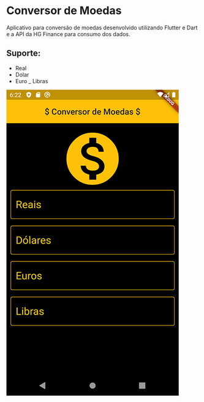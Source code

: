 # Conversor de Moedas

Aplicativo para conversão de moedas desenvolvido utilizando Flutter e Dart e a API da HG Finance para consumo dos dados.

## Suporte:
- Real
- Dolar
- Euro
_ Libras

![Screenshot](https://github.com/nilerbarcelos/Flutter-Conversor-de-Moedas/blob/master/Screenshot_1588013847.png)
